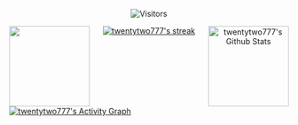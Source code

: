 <p align="center">
    <img alt="Visitors" src="https://visitor-badge.laobi.icu/badge?page_id=twentytwo777" />
</p>

<p align="center">
    <a href="https://github.com/anuraghazra/github-readme-stats">
        <img
            height="145"
            align="left"
            src="https://github-readme-stats.vercel.app/api/top-langs/?username=twentytwo777&layout=compact&hide_border=true&bg_color=00000000&text_color=5BCDEC"
        />
    </a>
    <a href="https://github.com/anuraghazra/github-readme-stats">
        <img
            align="right"
            height="145"
            alt="twentytwo777's Github Stats"
            src="https://github-readme-stats.vercel.app/api?username=twentytwo777&show_icons=true&count_private=true&bg_color=00000000&title_color=5BCDEC&text_color=5BCDEC&icon_color=5BCDEC&hide_border=true"
        />
    </a>
</p>

<p align="center">
    <a href="https://github.com/DenverCoder1/github-readme-streak-stats">
        <img
            title="🔥 Get streak stats for your profile at git.io/streak-stats"
            alt="twentytwo777's streak"
            src="https://github-readme-streak-stats.herokuapp.com?user=twentytwo777&locale=en&ring=DDA0A0&fire=DD2727&background=000000&border=2CDD00&stroke=DD0093&currStreakNum=DD0000&sideNums=58DD00&currStreakLabel=75DD00&sideLabels=16DD00&dates=00DD4A"
        />
    </a>
</p>

<a href="https://github.com/ashutosh00710/github-readme-activity-graph">
    <img alt="twentytwo777's Activity Graph" src="https://activity-graph.herokuapp.com/graph?username=twentytwo777&bg_color=00000000&color=5BCDEC&line=5BCDEC&point=FFFFFF&hide_border=true" />
</a>
